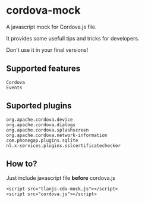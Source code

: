 # cordova-mock

A javascript mock for Cordova.js file.

It provides some usefull tips and tricks for developers.

Don't use it in your final versions!

## Supported features

	Cordova
	Events

## Suported plugins

	org.apache.cordova.device
	org.apache.cordova.dialogs
	org.apache.cordova.splashscreen
	org.apache.cordova.network-information
	com.phonegap.plugins.sqlite
	nl.x-services.plugins.sslcertificatechecker

## How to?

Just include javascript file **before** cordova.js

	<script src="tlanjs-cdv-mock.js"></script>
	<script src="cordova.js"></script>